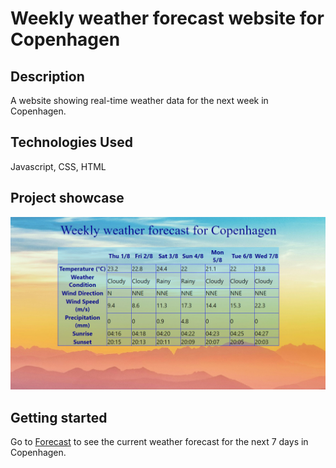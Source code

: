 # Weekly weather forecast website for Copenhagen
## Description
A website showing real-time weather data for the next week in Copenhagen.

## Technologies Used
Javascript, CSS, HTML

## Project showcase
![Weather_Forecast_Picture](Forecast_Picture.png)

## Getting started
Go to [Forecast](https://lucashoffschmidt.github.io/Weatherforecast-Copenhagen/) to see the current weather forecast for the next 7 days in Copenhagen. 
